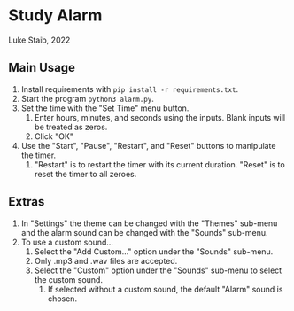 # Study Alarm

Luke Staib, 2022

## Main Usage
1. Install requirements with `pip install -r requirements.txt`.
2. Start the program `python3 alarm.py`.
3. Set the time with the "Set Time" menu button.
   1. Enter hours, minutes, and seconds using the inputs. Blank inputs will be treated as zeros.
   2. Click "OK"
4. Use the "Start", "Pause", "Restart", and "Reset" buttons to manipulate the timer.
   1. "Restart" is to restart the timer with its current duration. "Reset" is to reset the timer to all zeroes.

## Extras
1. In "Settings" the theme can be changed with the "Themes" sub-menu and the alarm sound can be changed with the "Sounds" sub-menu.
2. To use a custom sound...
   1. Select the "Add Custom..." option under the "Sounds" sub-menu.
   2. Only .mp3 and .wav files are accepted.
   3. Select the "Custom" option under the "Sounds" sub-menu to select the custom sound.
      1. If selected without a custom sound, the default "Alarm" sound is chosen.